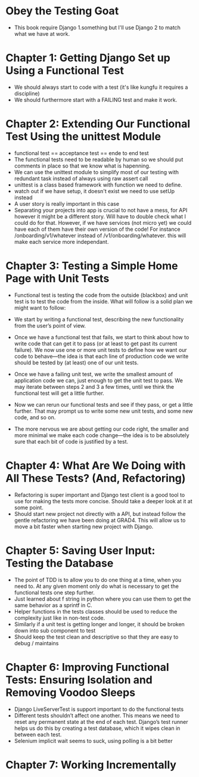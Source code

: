 # Obey the Testing Goat
- This book require Django 1.something but I'll use Django 2 to match what we have at work.

# Chapter 1: Getting Django Set up Using a Functional Test
- We should always start to code with a test (it's like kungfu it requires a discipline)
- We should furthermore start with a FAILING test and make it work.

# Chapter 2: Extending Our Functional Test Using the unittest Module
- functional test == acceptance test == ende to end test
- The functional tests need to be readable by human so we should put comments in place so that we know what is hapenning.
- We can use the unittest module to simplify most of our testing with redundant task instead of always using raw assert call
- unittest is a class based framework with function we need to define.
- watch out if we have setup, it doesn't exist we need to use setUp instead
- A user story is really important in this case
- Separating your projects into app is crucial to not have a mess, for API however it might be a different story. Will have to double check what I could do for that. However, if we have services (not micro yet) we could have each of them have their own version of the code! For instance /onboarding/v1/whatever instead of /v1/onboarding/whatever. this will make each service more independant.

# Chapter 3: Testing a Simple Home Page with Unit Tests
- Functional test is testing the code from the outside (blackbox) and unit test is to test the code from the inside. What will follow is a solid plan we might want to follow:
- We start by writing a functional test, describing the new functionality from the user’s point of view.

- Once we have a functional test that fails, we start to think about how to write code that can get it to pass (or at least to get past its current failure). We now use one or more unit tests to define how we want our code to behave—​the idea is that each line of production code we write should be tested by (at least) one of our unit tests.

- Once we have a failing unit test, we write the smallest amount of application code we can, just enough to get the unit test to pass. We may iterate between steps 2 and 3 a few times, until we think the functional test will get a little further.

- Now we can rerun our functional tests and see if they pass, or get a little further. That may prompt us to write some new unit tests, and some new code, and so on.

- The more nervous we are about getting our code right, the smaller and more minimal we make each code change—​the idea is to be absolutely sure that each bit of code is justified by a test.

# Chapter 4: What Are We Doing with All These Tests? (And, Refactoring)
- Refactoring is super important and Django test client is a good tool to use for making the tests more concise. Should take a deeper look at it at some point.
- Should start new project not directly with a API, but instead follow the gentle refactoring we have been doing at GRAD4. This will allow us to move a bit faster when starting new project with Django.

# Chapter 5: Saving User Input: Testing the Database
- The point of TDD is to allow you to do one thing at a time, when you need to. At any given moment only do what is necessary to get the functional tests one step further.
- Just learned about f string in python where you can use them to get the same behavior as a sprintf in C.
- Helper functions in the tests classes should be used to reduce the complexity just like in non-test code.
- Similarly if a unit test is getting longer and longer, it should be broken down into sub component to test
- Should keep the test clean and descriptive so that they are easy to debug / maintains

# Chapter 6: Improving Functional Tests: Ensuring Isolation and Removing Voodoo Sleeps
- Django LiveServerTest is support important to do the functional tests
- Different tests shouldn’t affect one another. This means we need to reset any permanent state at the end of each test. Django’s test runner helps us do this by creating a test database, which it wipes clean in between each test.
- Selenium implicit wait seems to suck, using polling is a bit better

# Chapter 7: Working Incrementally
